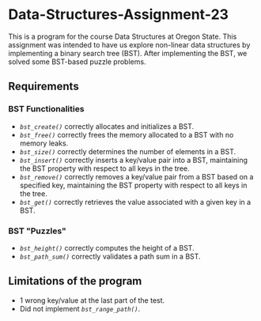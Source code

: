 # Data-Structures-Assignment-23
This is a program for the course Data Structures at Oregon State. This assignment was intended to have us explore non-linear data structures by implementing a binary search tree (BST). After implementing the BST, we solved some BST-based puzzle problems.

## Requirements

### BST Functionalities
- *`bst_create()`* correctly allocates and initializes a BST.
- *`bst_free()`* correctly frees the memory allocated to a BST with no memory leaks.
- *`bst_size()`* correctly determines the number of elements in a BST.
- *`bst_insert()`* correctly inserts a key/value pair into a BST, maintaining the BST property with respect to all keys in the tree.
- *`bst_remove()`* correctly removes a key/value pair from a BST based on a specified key, maintaining the BST property with respect to all keys in the tree.
- *`bst_get()`* correctly retrieves the value associated with a given key in a BST.

### BST "Puzzles"
- *`bst_height()`* correctly computes the height of a BST.
- *`bst_path_sum()`* correctly validates a path sum in a BST.

## Limitations of the program
- 1 wrong key/value at the last part of the test.
- Did not implement *`bst_range_path()`*.
